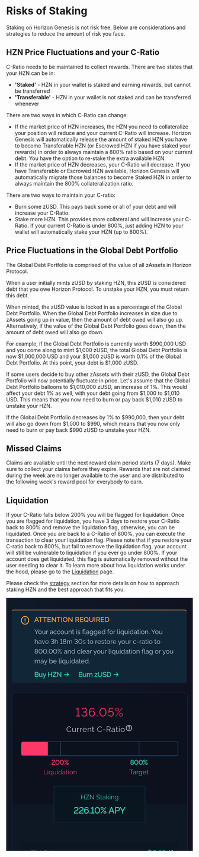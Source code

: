 # Risks of Staking

Staking on Horizon Genesis is not risk free. Below are considerations and strategies to reduce the amount of risk you face.

## HZN Price Fluctuations and your C-Ratio <a href="#hzn-price-fluctuations-and-your-c-ratio" id="hzn-price-fluctuations-and-your-c-ratio"></a>

C-Ratio needs to be maintained to collect rewards. There are two states that your HZN can be in:

* **'Staked'** - HZN in your wallet is staked and earning rewards, but cannot be transferred
* **'Transferable'** - HZN in your wallet is not staked and can be transferred whenever

There are two ways in which C-Ratio can change:

* If the market price of HZN increases, the HZN you need to collateralize your position will reduce and your current C-Ratio will increase. Horizon Genesis will automatically release the amount of staked HZN you have to become Transferable HZN (or Escrowed HZN if you have staked your rewards) in order to always maintain a 800% ratio based on your current debt. You have the option to re-stake the extra available HZN.
* If the market price of HZN decreases, your C-Ratio will decrease. If you have Transferable or Escrowed HZN available, Horizon Genesis will automatically migrate those balances to become Staked HZN in order to always maintain the 800% collateralization ratio.

There are two ways to maintain your C-ratio:

* Burn some zUSD. This pays back some or all of your debt and will increase your C-Ratio.
* Stake more HZN. This provides more collateral and will increase your C-Ratio. If your current C-Ratio is under 800%, just adding HZN to your wallet will automatically stake your HZN (up to 800%).

## Price Fluctuations in the Global Debt Portfolio

The Global Debt Portfolio is comprised of the value of all zAssets in Horizon Protocol.

When a user initially mints zUSD by staking HZN, this zUSD is considered debt that you owe Horizon Protocol. To unstake your HZN, you must return this debt.

When minted, the zUSD value is locked in as a percentage of the Global Debt Portfolio. When the Global Debt Portfolio increases in size due to zAssets going up in value, then the amount of debt owed will also go up. Alternatively, if the value of the Global Debt Portfolio goes down, then the amount of debt owed will also go down.

For example, if the Global Debt Portfolio is currently worth $990,000 USD and you come along to mint $1,000 zUSD, the total Global Debt Portfolio is now $1,000,000 USD and your $1,000 zUSD is worth 0.1% of the Global Debt Portfolio. At this point, your debt is $1,000 zUSD.

If some users decide to buy other zAssets with their zUSD, the Global Debt Portfolio will now potentially fluctuate in price. Let's assume that the Global Debt Portfolio balloons to $1,010,000 zUSD, an increase of 1%. This would affect your debt 1% as well, with your debt going from $1,000 to $1,010 USD. This means that you now need to burn or pay back $1,010 zUSD to unstake your HZN.

If the Global Debt Portfolio decreases by 1% to $990,000, then your debt will also go down from $1,000 to $990, which means that you now only need to burn or pay back $990 zUSD to unstake your HZN.

## Missed Claims <a href="#missed-claims" id="missed-claims"></a>

Claims are available until the next reward claim period starts (7 days). Make sure to collect your claims before they expire. Rewards that are not claimed during the week are no longer available to the user and are distributed to the following week's reward pool for everybody to earn.

## Liquidation

If your C-Ratio falls below 200% you will be flagged for liquidation. Once you are flagged for liquidation, you have 3 days to restore your C-Ratio back to 800% and remove the liquidation flag, otherwise, you can be liquidated. Once you are back to a C-Ratio of 800%, you can execute the transaction to clear your liquidation flag. Please note that if you restore your C-ratio back to 800%, but fail to remove the liquidation flag, your account will still be vulnerable to liquidation if you ever go under 800%. If your account does get liquidated, this flag is automatically removed without the user needing to clear it. To learn more about how liquidation works under the hood, please go to the [Liquidation](liquidation.md) page.

Please check the [strategy](c-ratio-strategies.md) section for more details on how to approach staking HZN and the best approach that fits you.

![](../../.gitbook/assets/hzn-docs-liquidation1.png)
